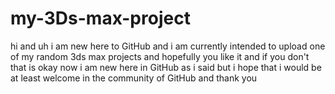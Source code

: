 # my-3Ds-max-project
hi and uh i am new here to GitHub and i am currently intended to upload one of my random 3ds max projects and hopefully you like it and if you don't that is okay
now i am new here in GitHub as i said but i hope that i would be at least welcome in the community of GitHub and thank you
